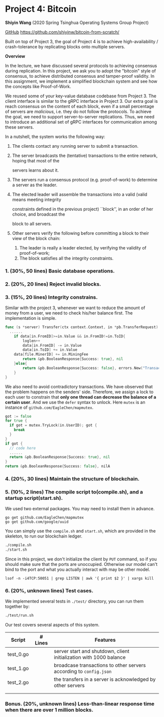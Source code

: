 # Project 4: Bitcoin
**Shiyin Wang** (2020 Spring Tsinghua Operating Systems Group Project)

[GitHub](https://github.com/shiyinw/bitcoin-from-scratch/) https://github.com/shiyinw/bitcoin-from-scratch/

Built on top of Project 3, the goal of Project 4 is to achieve high-availability / crash-tolerance by replicating blocks onto multiple servers.

**Overview**

In the lecture, we have discussed several protocols to achieving consensus during replication. In this project, we ask you to adopt the "bitcoin" style of consensus, to achieve distributed consensus and tamper-proof validity. In this assignment, we implement a simplified blockchain system and see how the concepts like Proof-of-Work.

We reused some of your key-value database codebase from Project 3. The client interface is similar to the gRPC interface in Project 3. Our extra goal is reach consensus on the content of each block, even if a small percentage of servers are *malicious*, i.e. they do not follow the protocols. To achieve the goal, we need to support server-to-server replications. Thus, we need to introduce an additional set of gRPC interfaces for communication among these servers.

In a nutshell, the system works the following way:

1. The clients contact any running server to submit a transaction.

2. The server broadcasts the (tentative) transactions to the entire network, hoping that most of the

   servers learns about it.

3. The servers run a consensus protocol (e.g. proof-of-work) to determine a server as the leader.

4. The elected leader will assemble the transactions into a valid (valid means meeting integrity

   constraints defined in the previous project) ``block’’, in an order of her choice, and broadcast the

   block to all servers.

5. Other servers verify the following before committing a block to their view of the block chain:

   1. The leader is really a leader elected, by verifying the validity of proof-of-work;
   2. The block satisfies all the integrity constraints.



### 1. (30%, 50 lines) Basic database operations.



### 2. (20%, 20 lines) Reject invalid blocks.



### 3. (15%, 20 lines) Integrity constrains.
Similar with the project 3, whenever we want to reduce the amount of money from a user, we need to check his/her balance first. The implementation is simple.
```go
func (s *server) Transfer(ctx context.Context, in *pb.TransferRequest) (*pb.BooleanResponse, error) {
  ......
	if data[in.FromID]>=in.Value && in.FromID!=in.ToID{
		loglen++
		data[in.FromID] -= in.Value
		data[in.ToID] += in.Value
    data[file.MinerID] += in.MiningFee
		return &pb.BooleanResponse{Success: true}, nil
	}else{
		return &pb.BooleanResponse{Success: false}, errors.New("Transaction "+string(in.Value)+" failed with: insufficient balance")
	}
}
```

We also need to avoid contradictory transactions. We have observed that the problem happens on the senders' side. Therefore, we assign a lock to each user to constrain that **only one thread can decrease the balance of a certain user**. And we use the `defer` syntax to unlock. Here `mutex` is an instance of `github.com/EagleChen/mapmutex`.

```go
got := false
for true {
  if got = mutex.TryLock(in.UserID); got {
    break
  }
}
if got {
  // code here
  ......
  return &pb.BooleanResponse{Success: true}, nil
}
return &pb.BooleanResponse{Success: false}, nilA
```

### 4. (20%, 30 lines) Maintain the structure of blockchain.



### 5. (10%, 2 lines) The compile script to(compile.sh), and a startup script(start.sh).

We used two external packages. You may need to install them in advance.

```
go get github.com/EagleChen/mapmutex
go get github.com/google/uuid
```

You can simply use the `compile.sh` and `start.sh`, which are provided in the skeleton, to run our blockchain ledger.

```bash
./compile.sh
./start.sh
```

Since in this project, we don't initialize the client by `PUT` command, so if you should make sure that the ports are unoccupied. Otherwise our model can't bind to the port and what you actually interact with may be other model.

```
lsof -n -i4TCP:50051 | grep LISTEN | awk '{ print $2 }' | xargs kill
```

### 6. (20%, unknown lines) Test cases.

We implemented several tests in `./test/` directory, you can run them together by:

```bash
./test/run.sh
```

Our test covers several aspects of this system.

| Script    | \# Lines | Features                                                     |
| --------- | -------- | ------------------------------------------------------------ |
| test_0.go |          | server start and shutdown, client initialization with 1000 balance |
| test_1.go |          | broadcase transactions to other servers according to `config.json` |
| test_2.go |          | the transfers in a server is acknowledged by other servers   |
|           |          |                                                              |
|           |          |                                                              |

### Bonus. (20%, unknown lines) Less-than-linear response time when there are over 1 million blocks.